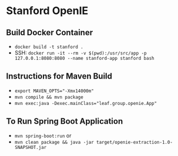 # Stanford OpenIE

## Build Docker Container
+ `docker build -t stanford .`
+ SSH: `docker run -it --rm -v $(pwd):/usr/src/app -p 127.0.0.1:8080:8080 --name stanford-app stanford bash`

## Instructions for Maven Build
+ `export MAVEN_OPTS="-Xmx14000m"`
+ `mvn compile && mvn package`
+ `mvn exec:java -Dexec.mainClass="leaf.group.openie.App"`

## To Run Spring Boot Application
+ `mvn spring-boot:run` or
+ `mvn clean package && java -jar target/openie-extraction-1.0-SNAPSHOT.jar`
